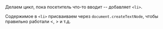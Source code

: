
Делаем цикл, пока посетитель что-то вводит -- добавляет `<li>`.

Содержимое в `<li>` присваиваем через `document.createTextNode`, чтобы правильно работали &lt;, &gt; и т.д.
